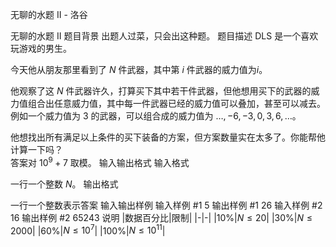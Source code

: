 



无聊的水题 II - 洛谷














无聊的水题 II
题目背景
出题人过菜，只会出这种题。
题目描述
DLS 是一个喜欢玩游戏的男生。

今天他从朋友那里看到了 $N$ 件武器，其中第 $i$ 件武器的威力值为$i$。

他观察了这 $N$ 件武器许久，打算买下其中若干件武器，但他想用买下的武器的威力值组合出任意威力值，其中每一件武器已经的威力值可以叠加，甚至可以减去。  
例如一个威力值为 $3$ 的武器，可以组合成的威力值为 $\dots,-6,-3,0,3,6,\dots$。

他想找出所有满足以上条件的买下装备的方案，但方案数量实在太多了。你能帮他计算一下吗？    
答案对 $10^9+7$ 取模。
输入输出格式
输入格式

一行一个整数 $N$。
输出格式

一行一个整数表示答案
输入输出样例
输入样例 #1
5
输出样例 #1
26
输入样例 #2
16
输出样例 #2
65243
说明
|数据百分比|限制|
|-|-|
|$10\%$|$N \le 20$|
|$30\%$|$N \le 2000$|
|$60\%$|$N \le 10^7$|
|$100\%$|$N \le 10^{11}$|






